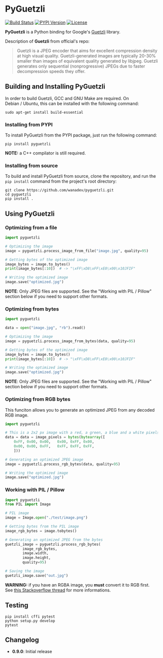 # PyGuetzli

[![Build Status](https://travis-ci.org/wanadev/pyguetzli.svg?branch=master)](https://travis-ci.org/wanadev/pyguetzli)
[![PYPI Version](https://img.shields.io/pypi/v/pyguetzli.svg)](https://pypi.python.org/pypi/pyguetzli)
[![License](https://img.shields.io/pypi/l/pyguetzli.svg)](https://github.com/wanadev/pyguetzli/blob/master/LICENSE)


**PyGuetzli** is a Python binding for Google's [Guetzli][guetzli] library.

Description of **Guetzli** from official's repo:

> Guetzli is a JPEG encoder that aims for excellent compression density at high
> visual quality. Guetzli-generated images are typically 20-30% smaller than
> images of equivalent quality generated by libjpeg. Guetzli generates only
> sequential (nonprogressive) JPEGs due to faster decompression speeds they
> offer.

[guetzli]: https://github.com/google/guetzli


## Building and Installing PyGuetzli

In order to build Guetzli, GCC and GNU Make are required. On Debian / Ubuntu,
this can be installed with the following command:

    sudo apt-get install build-essential


### Installing from PYPI

To install PyGuetzli from the PYPI package, just run the following command:

    pip install pyguetzli

__NOTE:__ a C++ compilator is still required.


### Installing from source

To build and install PyGuetzli from source, clone the repository, and run the
`pip install` command from the project's root directory:

    git clone https://github.com/wanadev/pyguetzli.git
    cd pyguetzli
    pip install .


## Using PyGuetzli

### Optimizing from a file

```python
import pyguetzli

# Optimizing the image
image = pyguetzli.process_image_from_file("image.jpg", quality=95)

# Getting bytes of the optimized image
image_bytes = image.to_bytes()
print(image_bytes[:10])  # -> "\xFF\xD8\xFF\xE0\x00\x10JFIF"

# Writing the optimized image
image.save("optimized.jpg")
```

__NOTE__: Only JPEG files are supported. See the "Working with PIL / Pillow"
section below if you need to support other formats.


### Optimizing from bytes

```python
import pyguetzli

data = open("image.jpg", "rb").read()

# Optimizing the image
image = pyguetzli.process_image_from_bytes(data, quality=95)

# Getting bytes of the optimized image
image_bytes = image.to_bytes()
print(image_bytes[:10])  # -> "\xFF\xD8\xFF\xE0\x00\x10JFIF"

# Writing the optimized image
image.save("optimized.jpg")
```

__NOTE__: Only JPEG files are supported. See the "Working with PIL / Pillow"
section below if you need to support other formats.


### Optimizing from RGB bytes

This funciton allows you to generate an optimized JPEG from any decoded RGB
image.

```python
import pyguetzli

# This is a 2x2 px image with a red, a green, a blue and a white pixels
data = data = image_pixels = bytes(bytearray([
    0xFF, 0x00, 0x00,   0x00, 0xFF, 0x00,
    0x00, 0x00, 0xFF,   0xFF, 0xFF, 0xFF,
    ]))

# Generating an optimized JPEG image
image = pyguetzli.process_rgb_bytes(data, quality=95)

# Writing the optimized image
image.save("optimized.jpg")
```


### Working with PIL / Pillow

```python
import pyguetzli
from PIL import Image

# PIL image
image = Image.open("./test/image.png")

# Getting bytes from the PIL image
image_rgb_bytes = image.tobytes()

# Generating an optimized JPEG from the bytes
guetzli_image = pyguetzli.process_rgb_bytes(
        image_rgb_bytes,
        image.width,
        image.height,
        quality=95)

# Saving the image
guetzli_image.save("out.jpg")
```

__WARNING:__ if you have an RGBA image, you **must** convert it to RGB first.
See [this Stackoverflow thread][stackoverflow] for more informations.

[stackoverflow]: http://stackoverflow.com/questions/9166400/convert-rgba-png-to-rgb-with-pil?answertab=votes#tab-top


## Testing

    pip install cffi pytest
    python setup.py develop
    pytest


## Changelog

* **0.9.0**: Initial release
